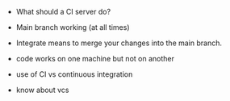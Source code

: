 * What should a CI server do?
* Main branch working (at all times)
* Integrate means to merge your changes into the main branch.
* code works on one machine but not on another

* use of CI vs continuous integration

* know about vcs
